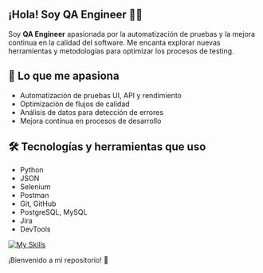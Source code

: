 ## ¡Hola! Soy QA Engineer 👩‍💻

Soy **QA Engineer** apasionada por la automatización de pruebas y la mejora continua en la calidad del software. Me encanta explorar nuevas herramientas y metodologías para optimizar los procesos de testing.

## 🚀 Lo que me apasiona
- Automatización de pruebas UI, API y rendimiento
- Optimización de flujos de calidad
- Análisis de datos para detección de errores
- Mejora contínua en procesos de desarrollo

## 🛠 Tecnologías y herramientas que uso
- Python
- JSON
- Selenium
- Postman
- Git, GitHub
- PostgreSQL, MySQL
- Jira
- DevTools

[![My Skills](https://skillicons.dev/icons?i=py,js,selenium,postman,git,github,postgres,mysql,devto)](https://skillicons.dev)

¡Bienvenido a mi repositorio! 🚀 
